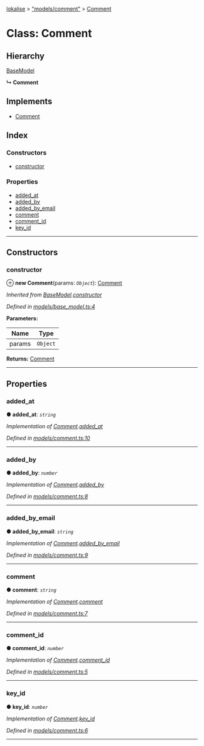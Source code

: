 [lokalise](../README.md) > ["models/comment"](../modules/_models_comment_.md) > [Comment](../classes/_models_comment_.comment.md)

# Class: Comment

## Hierarchy

 [BaseModel](_models_base_model_.basemodel.md)

**↳ Comment**

## Implements

* [Comment](../interfaces/_interfaces_comment_.comment.md)

## Index

### Constructors

* [constructor](_models_comment_.comment.md#constructor)

### Properties

* [added_at](_models_comment_.comment.md#added_at)
* [added_by](_models_comment_.comment.md#added_by)
* [added_by_email](_models_comment_.comment.md#added_by_email)
* [comment](_models_comment_.comment.md#comment)
* [comment_id](_models_comment_.comment.md#comment_id)
* [key_id](_models_comment_.comment.md#key_id)

---

## Constructors

<a id="constructor"></a>

###  constructor

⊕ **new Comment**(params: *`Object`*): [Comment](_models_comment_.comment.md)

*Inherited from [BaseModel](_models_base_model_.basemodel.md).[constructor](_models_base_model_.basemodel.md#constructor)*

*Defined in [models/base_model.ts:4](https://github.com/lokalise/node-lokalise-api/blob/4987c08/src/models/base_model.ts#L4)*

**Parameters:**

| Name | Type |
| ------ | ------ |
| params | `Object` |

**Returns:** [Comment](_models_comment_.comment.md)

___

## Properties

<a id="added_at"></a>

###  added_at

**● added_at**: *`string`*

*Implementation of [Comment](../interfaces/_interfaces_comment_.comment.md).[added_at](../interfaces/_interfaces_comment_.comment.md#added_at)*

*Defined in [models/comment.ts:10](https://github.com/lokalise/node-lokalise-api/blob/4987c08/src/models/comment.ts#L10)*

___
<a id="added_by"></a>

###  added_by

**● added_by**: *`number`*

*Implementation of [Comment](../interfaces/_interfaces_comment_.comment.md).[added_by](../interfaces/_interfaces_comment_.comment.md#added_by)*

*Defined in [models/comment.ts:8](https://github.com/lokalise/node-lokalise-api/blob/4987c08/src/models/comment.ts#L8)*

___
<a id="added_by_email"></a>

###  added_by_email

**● added_by_email**: *`string`*

*Implementation of [Comment](../interfaces/_interfaces_comment_.comment.md).[added_by_email](../interfaces/_interfaces_comment_.comment.md#added_by_email)*

*Defined in [models/comment.ts:9](https://github.com/lokalise/node-lokalise-api/blob/4987c08/src/models/comment.ts#L9)*

___
<a id="comment"></a>

###  comment

**● comment**: *`string`*

*Implementation of [Comment](../interfaces/_interfaces_comment_.comment.md).[comment](../interfaces/_interfaces_comment_.comment.md#comment)*

*Defined in [models/comment.ts:7](https://github.com/lokalise/node-lokalise-api/blob/4987c08/src/models/comment.ts#L7)*

___
<a id="comment_id"></a>

###  comment_id

**● comment_id**: *`number`*

*Implementation of [Comment](../interfaces/_interfaces_comment_.comment.md).[comment_id](../interfaces/_interfaces_comment_.comment.md#comment_id)*

*Defined in [models/comment.ts:5](https://github.com/lokalise/node-lokalise-api/blob/4987c08/src/models/comment.ts#L5)*

___
<a id="key_id"></a>

###  key_id

**● key_id**: *`number`*

*Implementation of [Comment](../interfaces/_interfaces_comment_.comment.md).[key_id](../interfaces/_interfaces_comment_.comment.md#key_id)*

*Defined in [models/comment.ts:6](https://github.com/lokalise/node-lokalise-api/blob/4987c08/src/models/comment.ts#L6)*

___

